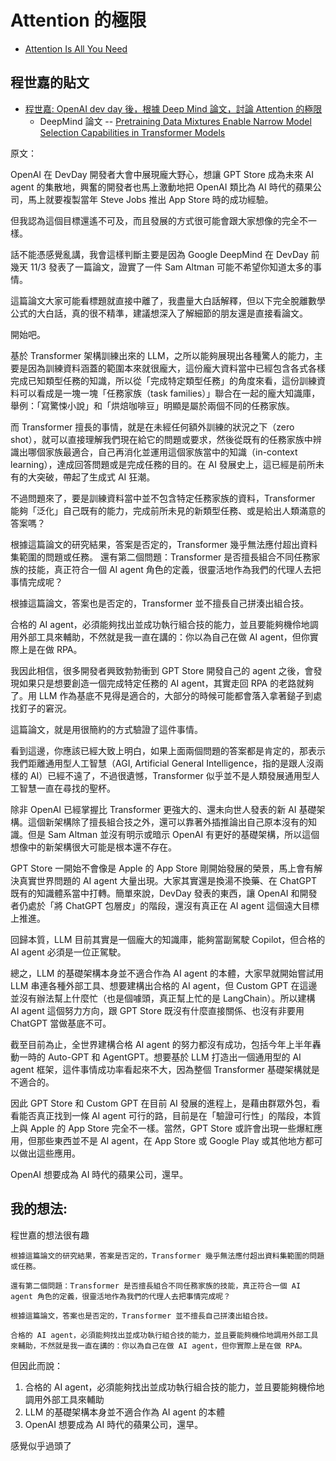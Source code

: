 # Attention 的極限

* [Attention Is All You Need](https://arxiv.org/abs/1706.03762)

## 程世嘉的貼文

* [程世嘉: OpenAI dev day 後，根據 Deep Mind 論文，討論 Attention 的極限](https://www.facebook.com/segacheng/posts/pfbid0hcavupakPKd4cFLPRaMgYrA6VcrPCDqNazs9iqE6XgiHi41o1Jp9KoVBcUJWEJ1fl)
    * DeepMind 論文 -- [Pretraining Data Mixtures Enable Narrow Model Selection
Capabilities in Transformer Models](https://arxiv.org/pdf/2311.00871.pdf)

原文：

OpenAI 在 DevDay 開發者大會中展現龐大野心，想讓 GPT Store 成為未來 AI agent 的集散地，興奮的開發者也馬上激動地把 OpenAI 類比為 AI 時代的蘋果公司，馬上就要複製當年 Steve Jobs 推出 App Store 時的成功經驗。

但我認為這個目標還遙不可及，而且發展的方式很可能會跟大家想像的完全不一樣。

話不能憑感覺亂講，我會這樣判斷主要是因為 Google DeepMind 在 DevDay 前幾天 11/3 發表了一篇論文，證實了一件 Sam Altman 可能不希望你知道太多的事情。

這篇論文大家可能看標題就直接中離了，我盡量大白話解釋，但以下完全脫離數學公式的大白話，真的很不精準，建議想深入了解細節的朋友還是直接看論文。

開始吧。

基於 Transformer 架構訓練出來的 LLM，之所以能夠展現出各種驚人的能力，主要是因為訓練資料涵蓋的範圍本來就很龐大，這份龐大資料當中已經包含各式各樣完成已知類型任務的知識，所以從「完成特定類型任務」的角度來看，這份訓練資料可以看成是一塊一塊「任務家族（task families）」聯合在一起的龐大知識庫，舉例：「寫驚悚小說」和「烘焙咖啡豆」明顯是屬於兩個不同的任務家族。

而 Transformer 擅長的事情，就是在未經任何額外訓練的狀況之下（zero shot），就可以直接理解我們現在給它的問題或要求，然後從既有的任務家族中辨識出哪個家族最適合，自己再消化並運用這個家族當中的知識（in-context learning），達成回答問題或是完成任務的目的。在 AI 發展史上，這已經是前所未有的大突破，帶起了生成式 AI 狂潮。

不過問題來了，要是訓練資料當中並不包含特定任務家族的資料，Transformer 能夠「泛化」自己既有的能力，完成前所未見的新類型任務、或是給出人類滿意的答案嗎？

根據這篇論文的研究結果，答案是否定的，Transformer 幾乎無法應付超出資料集範圍的問題或任務。
還有第二個問題：Transformer 是否擅長組合不同任務家族的技能，真正符合一個 AI agent 角色的定義，很靈活地作為我們的代理人去把事情完成呢？

根據這篇論文，答案也是否定的，Transformer 並不擅長自己拼湊出組合技。

合格的 AI agent，必須能夠找出並成功執行組合技的能力，並且要能夠機伶地調用外部工具來輔助，不然就是我一直在講的：你以為自己在做 AI agent，但你實際上是在做 RPA。

我因此相信，很多開發者興致勃勃衝到 GPT Store 開發自己的 agent 之後，會發現如果只是想要創造一個完成特定任務的 AI agent，其實走回 RPA 的老路就夠了。用 LLM 作為基底不見得是適合的，大部分的時候可能都會落入拿著鎚子到處找釘子的窘況。

這篇論文，就是用很簡約的方式驗證了這件事情。

看到這邊，你應該已經大致上明白，如果上面兩個問題的答案都是肯定的，那表示我們距離通用型人工智慧（AGI, Artificial General Intelligence，指的是跟人沒兩樣的 AI）已經不遠了，不過很遺憾，Transformer 似乎並不是人類發展通用型人工智慧一直在尋找的聖杯。

除非 OpenAI 已經掌握比 Transformer 更強大的、還未向世人發表的新 AI 基礎架構。這個新架構除了擅長組合技之外，還可以靠著外插推論出自己原本沒有的知識。但是 Sam Altman 並沒有明示或暗示 OpenAI 有更好的基礎架構，所以這個想像中的新架構很大可能是根本還不存在。

GPT Store 一開始不會像是 Apple 的 App Store 剛開始發展的榮景，馬上會有解決真實世界問題的 AI agent 大量出現。大家其實還是換湯不換藥、在 ChatGPT 既有的知識體系當中打轉。簡單來說，DevDay 發表的東西，讓 OpenAI 和開發者仍處於「將 ChatGPT 包層皮」的階段，還沒有真正在 AI agent 這個遠大目標上推進。

回歸本質，LLM 目前其實是一個龐大的知識庫，能夠當副駕駛 Copilot，但合格的 AI agent 必須是一位正駕駛。

總之，LLM 的基礎架構本身並不適合作為 AI agent 的本體，大家早就開始嘗試用 LLM 串連各種外部工具、想要建構出合格的 AI agent，但 Custom GPT 在這邊並沒有辦法幫上什麼忙（也是個噱頭，真正幫上忙的是 LangChain）。所以建構 AI agent 這個努力方向，跟 GPT Store 既沒有什麼直接關係、也沒有非要用 ChatGPT 當做基底不可。

截至目前為止，全世界建構合格 AI agent 的努力都沒有成功，包括今年上半年轟動一時的 Auto-GPT 和 AgentGPT。想要基於 LLM 打造出一個通用型的 AI agent 框架，這件事情成功率看起來不大，因為整個 Transformer 基礎架構就是不適合的。

因此 GPT Store 和 Custom GPT 在目前 AI 發展的進程上，是藉由群眾外包，看看能否真正找到一條 AI agent 可行的路，目前是在「驗證可行性」的階段，本質上與 Apple 的 App Store 完全不一樣。當然，GPT Store 或許會出現一些爆紅應用，但那些東西並不是 AI agent，在 App Store 或 Google Play 或其他地方都可以做出這些應用。

OpenAI 想要成為 AI 時代的蘋果公司，還早。


## 我的想法:

程世嘉的想法很有趣


    根據這篇論文的研究結果，答案是否定的，Transformer 幾乎無法應付超出資料集範圍的問題或任務。

    還有第二個問題：Transformer 是否擅長組合不同任務家族的技能，真正符合一個 AI agent 角色的定義，很靈活地作為我們的代理人去把事情完成呢？

    根據這篇論文，答案也是否定的，Transformer 並不擅長自己拼湊出組合技。

    合格的 AI agent，必須能夠找出並成功執行組合技的能力，並且要能夠機伶地調用外部工具來輔助，不然就是我一直在講的：你以為自己在做 AI agent，但你實際上是在做 RPA。

但因此而說：

1. 合格的 AI agent，必須能夠找出並成功執行組合技的能力，並且要能夠機伶地調用外部工具來輔助
2. LLM 的基礎架構本身並不適合作為 AI agent 的本體
3. OpenAI 想要成為 AI 時代的蘋果公司，還早。

感覺似乎過頭了

